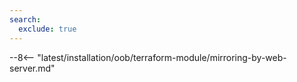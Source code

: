 ```yaml
---
search:
  exclude: true
---
```


[wallarm-for-traffic-mirrored-by-server-terraform-img]: ../../../images/waf-installation/aws/terraform/wallarm-for-mirrored-traffic.png

--8<-- "latest/installation/oob/terraform-module/mirroring-by-web-server.md"